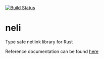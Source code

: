 [![Build Status](https://travis-ci.org/jbaublitz/neli.svg?branch=master)](https://travis-ci.org/jbaublitz/neli)

# neli
Type safe netlink library for Rust

Reference documentation can be found [here](https://docs.rs/neli/0.1.0/neli/)
